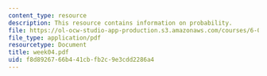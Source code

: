 ```yaml
---
content_type: resource
description: This resource contains information on probability.
file: https://ol-ocw-studio-app-production.s3.amazonaws.com/courses/6-041-probabilistic-systems-analysis-and-applied-probability-spring-2006/f8d8926766b441cbfb2c9e3cdd2286a4_week04.pdf
file_type: application/pdf
resourcetype: Document
title: week04.pdf
uid: f8d89267-66b4-41cb-fb2c-9e3cdd2286a4
---
```

